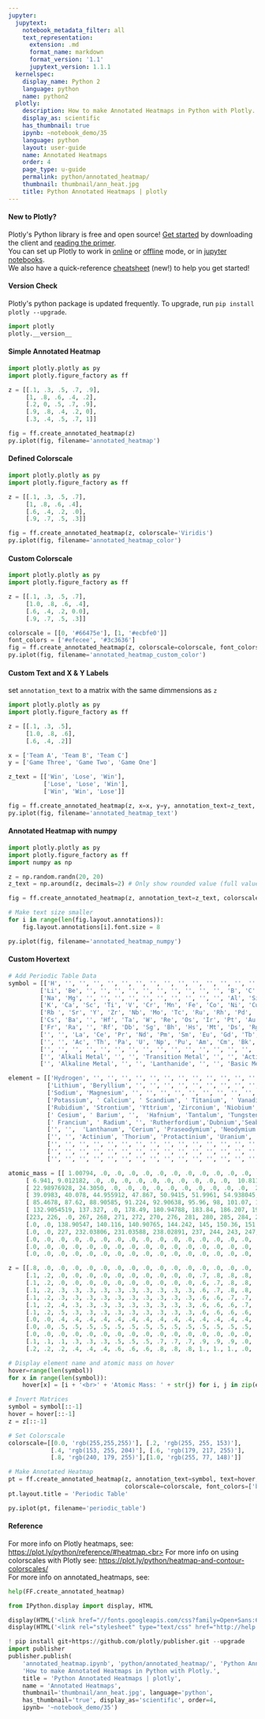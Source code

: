 ```yaml
---
jupyter:
  jupytext:
    notebook_metadata_filter: all
    text_representation:
      extension: .md
      format_name: markdown
      format_version: '1.1'
      jupytext_version: 1.1.1
  kernelspec:
    display_name: Python 2
    language: python
    name: python2
  plotly:
    description: How to make Annotated Heatmaps in Python with Plotly.
    display_as: scientific
    has_thumbnail: true
    ipynb: ~notebook_demo/35
    language: python
    layout: user-guide
    name: Annotated Heatmaps
    order: 4
    page_type: u-guide
    permalink: python/annotated_heatmap/
    thumbnail: thumbnail/ann_heat.jpg
    title: Python Annotated Heatmaps | plotly
---
```


<!-- #region {"deletable": true, "editable": true} -->
#### New to Plotly?
Plotly's Python library is free and open source! [Get started](https://plot.ly/python/getting-started/) by downloading the client and [reading the primer](https://plot.ly/python/getting-started/).
<br>You can set up Plotly to work in [online](https://plot.ly/python/getting-started/#initialization-for-online-plotting) or [offline](https://plot.ly/python/getting-started/#initialization-for-offline-plotting) mode, or in [jupyter notebooks](https://plot.ly/python/getting-started/#start-plotting-online).
<br>We also have a quick-reference [cheatsheet](https://images.plot.ly/plotly-documentation/images/python_cheat_sheet.pdf) (new!) to help you get started!

#### Version Check
Plotly's python package is updated frequently. To upgrade, run `pip install plotly --upgrade`.
<!-- #endregion -->

```python
import plotly
plotly.__version__
```

<!-- #region {"deletable": true, "editable": true} -->
#### Simple Annotated Heatmap
<!-- #endregion -->

```python deletable=true editable=true
import plotly.plotly as py
import plotly.figure_factory as ff

z = [[.1, .3, .5, .7, .9],
     [1, .8, .6, .4, .2],
     [.2, 0, .5, .7, .9],
     [.9, .8, .4, .2, 0],
     [.3, .4, .5, .7, 1]]

fig = ff.create_annotated_heatmap(z)
py.iplot(fig, filename='annotated_heatmap')
```

<!-- #region {"deletable": true, "editable": true} -->
#### Defined Colorscale
<!-- #endregion -->

```python deletable=true editable=true
import plotly.plotly as py
import plotly.figure_factory as ff

z = [[.1, .3, .5, .7],
     [1, .8, .6, .4],
     [.6, .4, .2, .0],
     [.9, .7, .5, .3]]

fig = ff.create_annotated_heatmap(z, colorscale='Viridis')
py.iplot(fig, filename='annotated_heatmap_color')
```

<!-- #region {"deletable": true, "editable": true} -->
#### Custom Colorscale
<!-- #endregion -->

```python deletable=true editable=true
import plotly.plotly as py
import plotly.figure_factory as ff

z = [[.1, .3, .5, .7],
     [1.0, .8, .6, .4],
     [.6, .4, .2, 0.0],
     [.9, .7, .5, .3]]

colorscale = [[0, '#66475e'], [1, '#ecbfe0']]
font_colors = ['#efecee', '#3c3636']
fig = ff.create_annotated_heatmap(z, colorscale=colorscale, font_colors=font_colors)
py.iplot(fig, filename='annotated_heatmap_custom_color')
```

<!-- #region {"deletable": true, "editable": true} -->
#### Custom Text and X & Y Labels
set `annotation_text` to a matrix with the same dimmensions as `z`
<!-- #endregion -->

```python deletable=true editable=true
import plotly.plotly as py
import plotly.figure_factory as ff

z = [[.1, .3, .5],
     [1.0, .8, .6],
     [.6, .4, .2]]

x = ['Team A', 'Team B', 'Team C']
y = ['Game Three', 'Game Two', 'Game One']

z_text = [['Win', 'Lose', 'Win'],
          ['Lose', 'Lose', 'Win'],
          ['Win', 'Win', 'Lose']]

fig = ff.create_annotated_heatmap(z, x=x, y=y, annotation_text=z_text, colorscale='Viridis')
py.iplot(fig, filename='annotated_heatmap_text')
```

<!-- #region {"deletable": true, "editable": true} -->
#### Annotated Heatmap with numpy
<!-- #endregion -->

```python deletable=true editable=true
import plotly.plotly as py
import plotly.figure_factory as ff
import numpy as np

z = np.random.randn(20, 20)
z_text = np.around(z, decimals=2) # Only show rounded value (full value on hover)

fig = ff.create_annotated_heatmap(z, annotation_text=z_text, colorscale='Greys', hoverinfo='z')

# Make text size smaller
for i in range(len(fig.layout.annotations)):
    fig.layout.annotations[i].font.size = 8

py.iplot(fig, filename='annotated_heatmap_numpy')
```

<!-- #region {"deletable": true, "editable": true} -->
#### Custom Hovertext
<!-- #endregion -->

```python deletable=true editable=true
# Add Periodic Table Data
symbol = [['H', '', '', '', '', '', '', '', '', '', '', '', '', '', '', '', '', 'He'],
         ['Li', 'Be', '', '', '', '', '', '', '', '', '', '', 'B', 'C', 'N', 'O', 'F', 'Ne'],
         ['Na', 'Mg', '', '', '', '', '', '', '', '', '', '', 'Al', 'Si', 'P', 'S', 'Cl', 'Ar'],
         ['K', 'Ca', 'Sc', 'Ti', 'V', 'Cr', 'Mn', 'Fe', 'Co', 'Ni', 'Cu', 'Zn', 'Ga', 'Ge', 'As', 'Se', 'Br', 'Kr'],
         ['Rb ', 'Sr', 'Y', 'Zr', 'Nb', 'Mo', 'Tc', 'Ru', 'Rh', 'Pd', 'Ag', 'Cd', 'In', 'Sn', 'Sb', 'Te', 'I', 'Xe' ],
         ['Cs', 'Ba', '', 'Hf', 'Ta', 'W', 'Re', 'Os', 'Ir', 'Pt', 'Au', 'Hg', 'Tl', 'Pb', 'Bi', 'Po', 'At', 'Rn' ],
         ['Fr', 'Ra', '', 'Rf', 'Db', 'Sg', 'Bh', 'Hs', 'Mt', 'Ds', 'Rg', 'Cn', 'Uut', 'Fl', 'Uup', 'Lv', 'Uus', 'Uuo'],
         ['', '', 'La', 'Ce', 'Pr', 'Nd', 'Pm', 'Sm', 'Eu', 'Gd', 'Tb', 'Dy', 'Ho', 'Er', 'Tm', 'Yb', 'Lu', ''],
         ['', '', 'Ac', 'Th', 'Pa', 'U', 'Np', 'Pu', 'Am', 'Cm', 'Bk', 'Cf', 'Es', 'Fm', 'Md', 'No', 'Lr', '' ],
         ['', '', '', '', '', '', '', '', '', '', '', '', '', '', '', '', '', ''],
         ['', 'Alkali Metal', '', '', 'Transition Metal', '', '', 'Actinide', '', '', 'Semimetal', '', '', 'Halogen', '', '', '', ''],
         ['', 'Alkaline Metal', '', '', 'Lanthanide', '', '', 'Basic Metal', '', '', 'Nonmetal', '', '', 'Noble Gas', '', '', '', '']]

element = [['Hydrogen', '', '', '', '', '', '', '', '', '', '', '', '', '', '', '', '', 'Helium'],
           ['Lithium', 'Beryllium', '', '', '', '', '', '', '', '', '', '', 'Boron', 'Carbon', 'Nitrogen', 'Oxygen', 'Fluorine', 'Neon'],
           ['Sodium', 'Magnesium', '', '', '', '', '', '', '', '', '', '', 'Aluminium', 'Silicon', 'Phosphorus', 'Sulfur', 'Chlorine', ' Argon'],
           ['Potassium', ' Calcium', ' Scandium', ' Titanium', ' Vanadium', ' Chromium',  'Manganese', 'Iron', 'Cobalt', 'Nickel', 'Copper', 'Zinc', 'Gallium', 'Germanium', 'Arsenic', 'Selenium', 'Bromine', 'Krypton'],
           ['Rubidium', 'Strontium', 'Yttrium', 'Zirconium', 'Niobium', 'Molybdenum', 'Technetium', 'Ruthenium', 'Rhodium', 'Palladium', 'Silver', 'Cadmium', 'Indium', 'Tin', 'Antimony', 'Tellurium', 'Iodine', 'Xenon'],
           [' Cesium', ' Barium', '',  'Hafnium', 'Tantalum', 'Tungsten', 'Rhenium', 'Osmium', 'Iridium', 'Platinum', 'Gold', 'Mercury', 'Thallium', 'Lead', 'Bismuth', 'Polonium', 'Astatine', 'Radon'],
           [' Francium', ' Radium', '', 'Rutherfordium','Dubnium','Seaborgium','Bohrium','Hassium','Meitnerium','Darmstadtium','Roentgenium','Copernicium','Ununtrium','Ununquadium','Ununpentium','Ununhexium','Ununseptium','Ununoctium'],
           ['', '',  'Lanthanum', 'Cerium', 'Praseodymium', 'Neodymium', 'Promethium', 'Samarium', 'Europium', 'Gadolinium', 'Terbium', 'Dysprosium', 'Holmium', 'Erbium', 'Thulium', 'Ytterbium', 'Lutetium', ''],
           ['', '', 'Actinium', 'Thorium', 'Protactinium', 'Uranium', 'Neptunium', 'Plutonium', 'Americium', 'Curium', 'Berkelium', 'Californium', 'Einsteinium','Fermium' ,'Mendelevium', 'Nobelium', 'Lawrencium', '' ],
           ['', '', '', '', '', '', '', '', '', '', '', '', '', '', '', '', '', ''],
           ['', '', '', '', '', '', '', '', '', '', '', '', '', '', '', '', '', ''],
           ['', '', '', '', '', '', '', '', '', '', '', '', '', '', '', '', '', '']]

atomic_mass = [[ 1.00794, .0, .0, .0, .0, .0, .0, .0, .0, .0, .0, .0, .0, .0, .0, .0, .0,  4.002602],
     [ 6.941, 9.012182, .0, .0, .0, .0, .0, .0, .0, .0, .0, .0,  10.811, 12.0107, 14.0067, 15.9994, 18.9984032, 20.1797],
     [ 22.98976928, 24.3050, .0, .0, .0, .0, .0, .0, .0, .0, .0, .0,  26.9815386, 28.0855, 30.973762, 32.065, 35.453, 39.948],
     [ 39.0983, 40.078, 44.955912, 47.867, 50.9415, 51.9961, 54.938045, 55.845, 58.933195, 58.6934, 63.546, 65.38, 69.723, 72.64, 74.92160, 78.96, 79.904, 83.798],
     [ 85.4678, 87.62, 88.90585, 91.224, 92.90638, 95.96, 98, 101.07, 102.90550, 106.42, 107.8682, 112.411, 114.818, 118.710, 121.760, 127.60, 126.90447, 131.293],
     [ 132.9054519, 137.327, .0, 178.49, 180.94788, 183.84, 186.207, 190.23, 192.217, 195.084, 196.966569, 200.59, 204.3833, 207.2, 208.98040, 209, 210, 222],
     [223, 226, .0, 267, 268, 271, 272, 270, 276, 281, 280, 285, 284, 289, 288, 293, 'unknown', 294],
     [.0, .0, 138.90547, 140.116, 140.90765, 144.242, 145, 150.36, 151.964, 157.25, 158.92535, 162.500, 164.93032, 167.259, 168.93421, 173.054, 174.9668, .0],
     [.0, .0, 227, 232.03806, 231.03588, 238.02891, 237, 244, 243, 247, 247, 251, 252, 257, 258, 259, 262, .0],
     [.0, .0, .0, .0, .0, .0, .0, .0, .0, .0, .0, .0, .0, .0, .0, .0, .0, .0],
     [.0, .0, .0, .0, .0, .0, .0, .0, .0, .0, .0, .0, .0, .0, .0, .0, .0, .0],
     [.0, .0, .0, .0, .0, .0, .0, .0, .0, .0, .0, .0, .0, .0, .0, .0, .0, .0]]

z = [[.8, .0, .0, .0, .0, .0, .0, .0, .0, .0, .0, .0, .0, .0, .0, .0, .0, 1.],
     [.1, .2, .0, .0, .0, .0, .0, .0, .0, .0, .0, .0, .7, .8, .8, .8, .9, 1.],
     [.1, .2, .0, .0, .0, .0, .0, .0, .0, .0, .0, .0, .6, .7, .8, .8, .9, 1],
     [.1, .2, .3, .3, .3, .3, .3, .3, .3, .3, .3, .3, .6, .7, .8, .8, .9, 1.],
     [.1, .2, .3, .3, .3, .3, .3, .3, .3, .3, .3, .3, .6, .6, .7, .7, .9, 1.],
     [.1, .2, .4, .3, .3, .3, .3, .3, .3, .3, .3, .3, .6, .6, .6, .7, .9, 1.],
     [.1, .2, .5, .3, .3, .3, .3, .3, .3, .3, .3, .3, .6, .6, .6, .6, .9, 1.],
     [.0, .0, .4, .4, .4, .4, .4, .4, .4, .4, .4, .4, .4, .4, .4, .4, .4, .0],
     [.0, .0, .5, .5, .5, .5, .5, .5, .5, .5, .5, .5, .5, .5, .5, .5, .5, .0],
     [.0, .0, .0, .0, .0, .0, .0, .0, .0, .0, .0, .0, .0, .0, .0, .0, .0, .0],
     [.1, .1, .1, .3, .3, .3, .5, .5, .5, .7, .7, .7, .9, .9, .9, .0, .0, .0],
     [.2, .2, .2, .4, .4, .4, .6, .6, .6, .8, .8, .8, 1., 1., 1., .0, .0, .0]]

# Display element name and atomic mass on hover
hover=range(len(symbol))
for x in range(len(symbol)):
    hover[x] = [i + '<br>' + 'Atomic Mass: ' + str(j) for i, j in zip(element[x], atomic_mass[x])]

# Invert Matrices
symbol = symbol[::-1]
hover = hover[::-1]
z = z[::-1]

# Set Colorscale
colorscale=[[0.0, 'rgb(255,255,255)'], [.2, 'rgb(255, 255, 153)'],
            [.4, 'rgb(153, 255, 204)'], [.6, 'rgb(179, 217, 255)'],
            [.8, 'rgb(240, 179, 255)'],[1.0, 'rgb(255, 77, 148)']]

# Make Annotated Heatmap
pt = ff.create_annotated_heatmap(z, annotation_text=symbol, text=hover,
                                 colorscale=colorscale, font_colors=['black'], hoverinfo='text')
pt.layout.title = 'Periodic Table'

py.iplot(pt, filename='periodic_table')
```

<!-- #region {"deletable": true, "editable": true} -->
#### Reference
For more info on Plotly heatmaps, see: https://plot.ly/python/reference/#heatmap.<br> For more info on using colorscales with Plotly see: https://plot.ly/python/heatmap-and-contour-colorscales/ <br>For more info on annotated_heatmaps, see:
<!-- #endregion -->

```python deletable=true editable=true
help(FF.create_annotated_heatmap)
```

```python deletable=true editable=true
from IPython.display import display, HTML

display(HTML('<link href="//fonts.googleapis.com/css?family=Open+Sans:600,400,300,200|Inconsolata|Ubuntu+Mono:400,700" rel="stylesheet" type="text/css" />'))
display(HTML('<link rel="stylesheet" type="text/css" href="http://help.plot.ly/documentation/all_static/css/ipython-notebook-custom.css">'))

! pip install git+https://github.com/plotly/publisher.git --upgrade
import publisher
publisher.publish(
    'annotated_heatmap.ipynb', 'python/annotated_heatmap/', 'Python Annotated Heatmaps | plotly',
    'How to make Annotated Heatmaps in Python with Plotly.',
    title = 'Python Annotated Heatmaps | plotly',
    name = 'Annotated Heatmaps',
    thumbnail='thumbnail/ann_heat.jpg', language='python',
    has_thumbnail='true', display_as='scientific', order=4,
    ipynb= '~notebook_demo/35')
```

```python deletable=true editable=true

```
